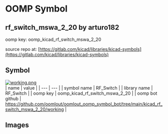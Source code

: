 # OOMP Symbol  
## rf_switch_mswa_2_20  by arturo182  
  
oomp key: oomp_kicad_rf_switch_mswa_2_20  
  
source repo at: [https://gitlab.com/kicad/libraries/kicad-symbols](https://gitlab.com/kicad/libraries/kicad-symbols)  
## Symbol  
  
[![working.png](working_600.png)](working.png)  
| name | value | 
| --- | --- | 
| symbol name | RF_Switch | 
| library name | RF_Switch | 
| oomp key | oomp_kicad_rf_switch_mswa_2_20 | 
| oomp bot github | https://github.com/oomlout/oomlout_oomp_symbol_bot/tree/main/kicad_rf_switch_mswa_2_20/working | 
## Images  
